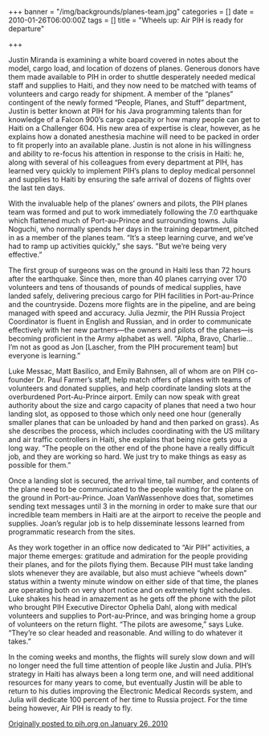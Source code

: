 +++
banner = "/img/backgrounds/planes-team.jpg"
categories = []
date = 2010-01-26T06:00:00Z
tags = []
title = "Wheels up: Air PIH is ready for departure"

+++

Justin Miranda is examining a white board covered in notes about the model, 
cargo load, and location of dozens of planes. Generous donors have them made 
available to PIH in order to shuttle desperately needed medical staff and 
supplies to Haiti, and they now need to be matched with teams of volunteers 
and cargo ready for shipment. A member of the “planes” contingent of the 
newly formed “People, Planes, and Stuff” department, Justin is better known 
at PIH for his Java programming talents than for knowledge of a Falcon 900’s 
cargo capacity or how many people can get to Haiti on a Challenger 604. His 
new area of expertise is clear, however, as he explains how a donated 
anesthesia machine will need to be packed in order to fit properly into an 
available plane. Justin is not alone in his willingness and ability to 
re-focus his attention in response to the crisis in Haiti: he, along with 
several of his colleagues from every department at PIH, has learned very 
quickly to implement PIH’s plans to deploy medical personnel and supplies to 
Haiti by ensuring the safe arrival of dozens of flights over the last ten days.

<!--more-->

With the invaluable help of the planes’ owners and pilots, the PIH planes team was formed and put to work immediately following the 7.0 earthquake which flattened much of Port-au-Prince and surrounding towns. Julia Noguchi, who normally spends her days in the training department, pitched in as a member of the planes team. “It’s a steep learning curve, and we’ve had to ramp up activities quickly," she says. "But we’re being very effective.”

The first group of surgeons was on the ground in Haiti less than 72 hours after the earthquake. Since then, more than 40 planes carrying over 170 volunteers and tens of thousands of pounds of medical supplies, have landed safely, delivering precious cargo for PIH facilities in Port-au-Prince and the countryside. Dozens more flights are in the pipeline, and are being managed with speed and accuracy. Julia Jezmir, the PIH Russia Project Coordinator is fluent in English and Russian, and in order to communicate effectively with her new partners—the owners and pilots of the planes—is becoming proficient in the Army alphabet as well.  “Alpha, Bravo, Charlie…I’m not as good as Jon [Lascher, from the PIH procurement team] but everyone is learning.”

Luke Messac, Matt Basilico, and Emily Bahnsen, all of whom are on PIH co-founder Dr. Paul Farmer’s staff, help match offers of planes with teams of volunteers and donated supplies, and help coordinate landing slots at the overburdened Port-Au-Prince airport.  Emily can now speak with great authority about the size and cargo capacity of planes that need a two hour landing slot, as opposed to those which only need one hour (generally smaller planes that can be unloaded by hand and then parked on grass). As she describes the process, which includes coordinating with the US military and air traffic controllers in Haiti, she explains that being nice gets you a long way. “The people on the other end of the phone have a really difficult job, and they are working so hard. We just try to make things as easy as possible for them.”

Once a landing slot is secured, the arrival time, tail number, and contents of the plane need to be communicated to the people waiting for the plane on the ground in Port-au-Prince.  Joan VanWassenhove does that, sometimes sending text messages until 3 in the morning in order to make sure that our incredible team members in Haiti are at the airport to receive the people and supplies. Joan’s regular job is to help disseminate lessons learned from programmatic research from the sites.

As they work together in an office now dedicated to “Air PIH” activities, a major theme emerges: gratitude and admiration for the people providing their planes, and for the pilots flying them. Because PIH must take landing slots whenever they are available, but also must achieve “wheels down” status within a twenty minute window on either side of that time, the planes are operating both on very short notice and on extremely tight schedules. Luke shakes his head in amazement as he gets off the phone with the pilot who brought PIH Executive Director Ophelia Dahl, along with medical volunteers and supplies to Port-au-Prince, and was bringing home a group of volunteers on the return flight.  “The pilots are awesome,” says Luke. “They’re so clear headed and reasonable. And willing to do whatever it takes.”

In the coming weeks and months, the flights will surely slow down and will no longer need the full time attention of people like Justin and Julia. PIH’s strategy in Haiti has always been a long term one, and will need additional resources for many years to come, but eventually Justin will be able to return to his duties improving the Electronic Medical Records system, and Julia will dedicate 100 percent of her time to Russia project. For the time being however, Air PIH is ready to fly. 

[Originally posted to pih.org on January 26, 2010](https://www.pih.org/article/wheels-up-air-pih-is-ready-for-departure)
